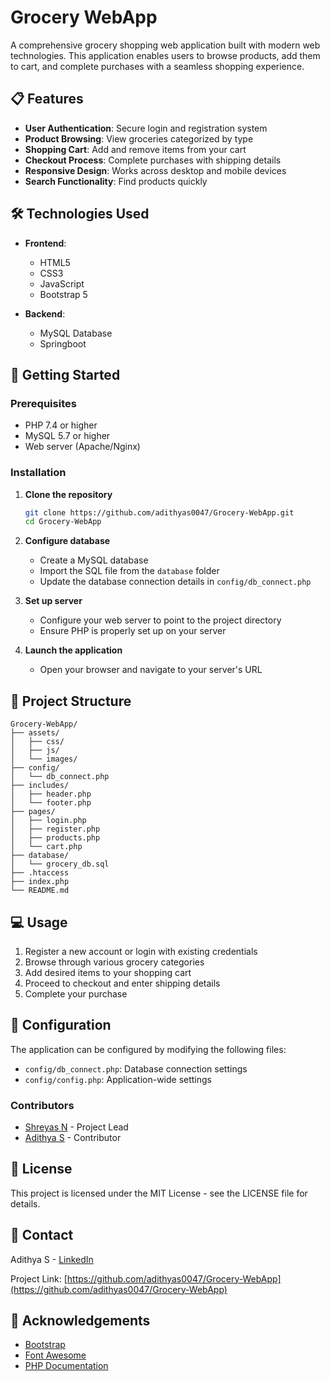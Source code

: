 # Grocery WebApp

A comprehensive grocery shopping web application built with modern web technologies. This application enables users to browse products, add them to cart, and complete purchases with a seamless shopping experience.

## 📋 Features

- **User Authentication**: Secure login and registration system
- **Product Browsing**: View groceries categorized by type
- **Shopping Cart**: Add and remove items from your cart
- **Checkout Process**: Complete purchases with shipping details
- **Responsive Design**: Works across desktop and mobile devices
- **Search Functionality**: Find products quickly

## 🛠️ Technologies Used

- **Frontend**:
  - HTML5
  - CSS3
  - JavaScript
  - Bootstrap 5

- **Backend**:
  - MySQL Database
  - Springboot

## 🚀 Getting Started

### Prerequisites

- PHP 7.4 or higher
- MySQL 5.7 or higher
- Web server (Apache/Nginx)

### Installation

1. **Clone the repository**
   ```bash
   git clone https://github.com/adithyas0047/Grocery-WebApp.git
   cd Grocery-WebApp
   ```

2. **Configure database**
   - Create a MySQL database
   - Import the SQL file from the `database` folder
   - Update the database connection details in `config/db_connect.php`

3. **Set up server**
   - Configure your web server to point to the project directory
   - Ensure PHP is properly set up on your server

4. **Launch the application**
   - Open your browser and navigate to your server's URL

## 📂 Project Structure

```
Grocery-WebApp/
├── assets/
│   ├── css/
│   ├── js/
│   └── images/
├── config/
│   └── db_connect.php
├── includes/
│   ├── header.php
│   └── footer.php
├── pages/
│   ├── login.php
│   ├── register.php
│   ├── products.php
│   └── cart.php
├── database/
│   └── grocery_db.sql
├── .htaccess
├── index.php
└── README.md
```

## 💻 Usage

1. Register a new account or login with existing credentials
2. Browse through various grocery categories
3. Add desired items to your shopping cart
4. Proceed to checkout and enter shipping details
5. Complete your purchase

## 🔧 Configuration

The application can be configured by modifying the following files:
- `config/db_connect.php`: Database connection settings
- `config/config.php`: Application-wide settings

### Contributors

- [Shreyas N](https://github.com/Sheryas-N22) - Project Lead
- [Adithya S](https://github.com/adithyas0047) - Contributor

## 📝 License

This project is licensed under the MIT License - see the LICENSE file for details.

## 👤 Contact

Adithya S - [LinkedIn](https://www.linkedin.com/in/adithya-s-027342237/)

Project Link: [https://github.com/adithyas0047/Grocery-WebApp](https://github.com/adithyas0047/Grocery-WebApp)

## 🙏 Acknowledgements

- [Bootstrap](https://getbootstrap.com/)
- [Font Awesome](https://fontawesome.com/)
- [PHP Documentation](https://www.php.net/docs.php)
